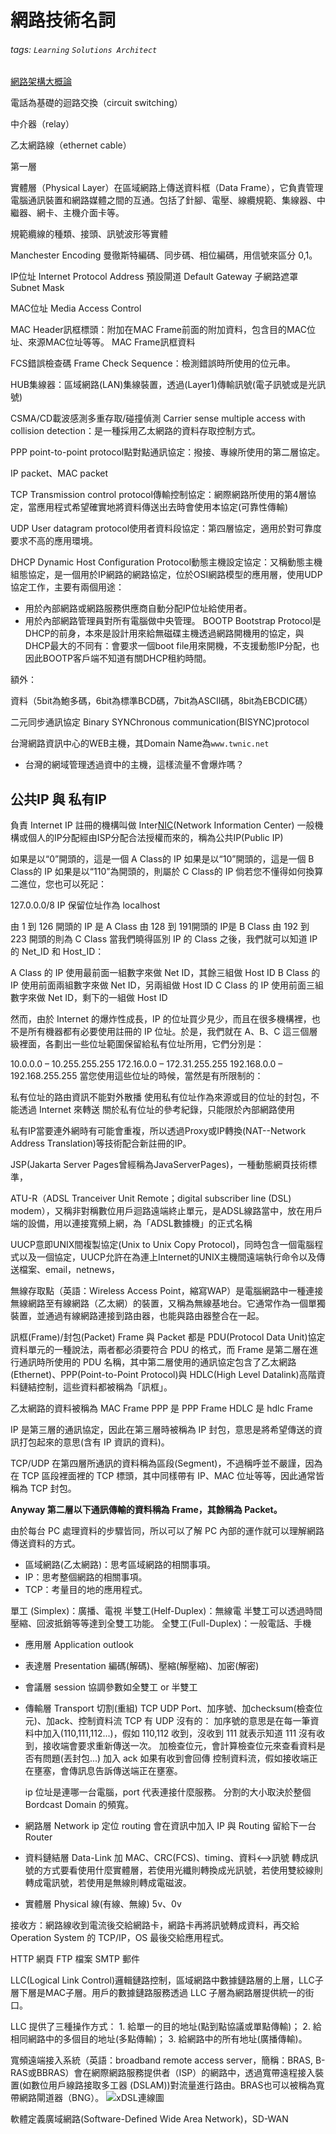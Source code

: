 # 網路技術名詞
###### tags: `Learning` `Solutions Architect`


[網路架構大概論](https://www.techbang.com/albums/107)

電話為基礎的迴路交換（circuit switching）

中介器（relay）

乙太網路線（ethernet cable）

第一層 

實體層（Physical Layer）在區域網路上傳送資料框（Data Frame），它負責管理電腦通訊裝置和網路媒體之間的互通。包括了針腳、電壓、線纜規範、集線器、中繼器、網卡、主機介面卡等。

規範纜線的種類、接頭、訊號波形等實體

Manchester Encoding 曼徹斯特編碼、同步碼、相位編碼，用信號來區分 0,1。

IP位址 Internet Protocol Address
預設閘道 Default Gateway
子網路遮罩 Subnet Mask

MAC位址 Media Access Control

MAC Header訊框標頭：附加在MAC Frame前面的附加資料，包含目的MAC位址、來源MAC位址等等。
MAC Frame訊框資料


FCS錯誤檢查碼 Frame Check Sequence：檢測錯誤時所使用的位元串。

HUB集線器：區域網路(LAN)集線裝置，透過(Layer1)傳輸訊號(電子訊號或是光訊號)

CSMA/CD載波感測多重存取/碰撞偵測 Carrier sense multiple access with collision detection：是一種採用乙太網路的資料存取控制方式。

PPP point-to-point protocol點對點通訊協定：撥接、專線所使用的第二層協定。

IP packet、MAC packet

TCP Transmission control protocol傳輸控制協定：網際網路所使用的第4層協定，當應用程式希望確實地將資料傳送出去時會使用本協定(可靠性傳輸)

UDP User datagram protocol使用者資料段協定：第四層協定，適用於對可靠度要求不高的應用環境。

DHCP Dynamic Host Configuration Protocol動態主機設定協定：又稱動態主機組態協定，是一個用於IP網路的網路協定，位於OSI網路模型的應用層，使用UDP協定工作，主要有兩個用途：
* 用於內部網路或網路服務供應商自動分配IP位址給使用者。
* 用於內部網路管理員對所有電腦做中央管理。
BOOTP Bootstrap Protocol是DHCP的前身，本來是設計用來給無磁碟主機透過網路開機用的協定，與DHCP最大的不同有：會要求一個boot file用來開機，不支援動態IP分配，也因此BOOTP客戶端不知道有關DHCP租約時間。





額外：

資料（5bit為鮑多碼，6bit為標準BCD碼，7bit為ASCII碼，8bit為EBCDIC碼）

二元同步通訊協定
Binary SYNChronous communication(BISYNC)protocol

台灣網路資訊中心的WEB主機，其Domain Name為`www.twnic.net`
* 台灣的網域管理透過資中的主機，這樣流量不會爆炸嗎？

## 公共IP 與 私有IP

負責 Internet IP 註冊的機構叫做 Inter[NIC](https://www.internic.net)(Network Information Center)
一般機構或個人的IP分配經由ISP分配合法授權而來的，稱為公共IP(Public IP)

如果是以“0”開頭的，這是一個 A Class的 IP
如果是以“10”開頭的，這是一個 B Class的 IP
如果是以“110”為開頭的，則屬於 C Class的 IP
倘若您不懂得如何換算二進位，您也可以死記：

127.0.0.0/8 IP 保留位址作為 localhost 

由 1 到 126 開頭的 IP 是 A Class
由 128 到 191開頭的 IP是 B Class
由 192 到 223 開頭的則為 C Class
當我們曉得區別 IP 的 Class 之後，我們就可以知道 IP 的 Net_ID 和 Host_ID：

A Class 的 IP 使用最前面一組數字來做 Net ID，其餘三組做 Host ID
B Class 的 IP 使用前面兩組數字來做 Net ID，另兩組做 Host ID
C Class 的 IP 使用前面三組數字來做 Net ID，剩下的一組做 Host ID

然而，由於 Internet 的爆炸性成長，IP 的位址買少見少，而且在很多機構裡，也不是所有機器都有必要使用註冊的 IP 位址。於是，我們就在 A、B、C 這三個層級裡面，各劃出一些位址範圍保留給私有位址所用，它們分別是：

10.0.0.0 – 10.255.255.255
172.16.0.0 – 172.31.255.255
192.168.0.0 – 192.168.255.255
當您使用這些位址的時候，當然是有所限制的：

私有位址的路由資訊不能對外散播
使用私有位址作為來源或目的位址的封包，不能透過 Internet 來轉送
關於私有位址的參考紀錄，只能限於內部網路使用

私有IP當要連外網時有可能會重複，所以透過Proxy或IP轉換(NAT--Network Address Translation)等技術配合新註冊的IP。

JSP(Jakarta Server Pages曾經稱為JavaServerPages)，一種動態網頁技術標準，

ATU-R（ADSL Tranceiver Unit Remote；digital subscriber line (DSL) modem），又稱非對稱數位用戶迴路遠端終止單元，是ADSL線路當中，放在用戶端的設備，用以連接寬頻上網，為「ADSL數據機」的正式名稱

UUCP意即UNIX間複製協定(Unix to Unix Copy Protocol)，同時包含一個電腦程式以及一個協定，UUCP允許在為連上Internet的UNIX主機間遠端執行命令以及傳送檔案、email，netnews，

無線存取點（英語：Wireless Access Point，縮寫WAP）是電腦網路中一種連接無線網路至有線網路（乙太網）的裝置，又稱為無線基地台。它通常作為一個單獨裝置，並通過有線網路連接到路由器，也能與路由器整合在一起。

訊框(Frame)/封包(Packet)
Frame 與 Packet 都是 PDU(Protocol Data Unit)協定資料單元的一種說法，兩者都必須要符合 PDU 的格式，而 Frame 是第二層在進行通訊時所使用的 PDU 名稱，其中第二層使用的通訊協定包含了乙太網路(Ethernet)、PPP(Point-to-Point Protocol)與 HDLC(High Level Datalink)高階資料鏈結控制，這些資料都被稱為「訊框」。

乙太網路的資料被稱為 MAC Frame
PPP 是 PPP Frame
HDLC 是 hdlc Frame

IP 是第三層的通訊協定，因此在第三層時被稱為 IP 封包，意思是將希望傳送的資訊打包起來的意思(含有 IP 資訊的資料)。 

TCP/UDP 在第四層所通訊的資料稱為區段(Segment)，不過稱呼並不嚴謹，因為在 TCP 區段裡面裡的 TCP 標頭，其中同樣帶有 IP、MAC 位址等等，因此通常皆稱為 TCP 封包。

**Anyway 第二層以下通訊傳輸的資料稱為 Frame，其餘稱為 Packet。**


由於每台 PC 處理資料的步驟皆同，所以可以了解 PC 內部的運作就可以理解網路傳送資料的方式。
- 區域網路(乙太網路)：思考區域網路的相關事項。
- IP：思考整個網路的相關事項。
- TCP：考量目的地的應用程式。

單工 (Simplex)：廣播、電視
半雙工(Helf-Duplex)：無線電 半雙工可以透過時間壓縮、回波抵銷等等達到全雙工功能。
全雙工(Full-Duplex)：一般電話、手機

- 應用層 Application outlook

- 表達層 Presentation 編碼(解碼)、壓縮(解壓縮)、加密(解密)

- 會議層 session 協調參數如全雙工 or 半雙工

- 傳輸層 Transport 切割(重組) TCP UDP Port、加序號、加checksum(檢查位元)、加ack、控制資料流
    TCP 有 UDP 沒有的：
    加序號的意思是在每一筆資料中加入(110,111,112...)，假如 110,112 收到，沒收到 111 就表示知道 111 沒有收到，接收端會要求重新傳送一次。
    加檢查位元，會計算檢查位元來查看資料是否有問題(丟封包...)
    加入 ack 如果有收到會回傳
    控制資料流，假如接收端正在壅塞，會傳訊息告訴傳送端正在壅塞。
    
    ip 位址是連哪一台電腦，port 代表連接什麼服務。
    分割的大小取決於整個 Bordcast Domain 的頻寬。

- 網路層 Network ip 定位 routing
    會在資訊中加入 IP 與 Routing 留給下一台 Router
    

- 資料鏈結層 Data-Link 加 MAC、CRC(FCS)、timing、資料<-->訊號
    轉成訊號的方式要看使用什麼實體層，若使用光纖則轉換成光訊號，若使用雙絞線則轉成電訊號，若使用是無線則轉成電磁波。
    

- 實體層 Physical 線(有線、無線) 5v、0v


接收方：網路線收到電流後交給網路卡，網路卡再將訊號轉成資料，再交給 Operation System 的 TCP/IP，OS 最後交給應用程式。 

HTTP 網頁
FTP 檔案
SMTP 郵件

LLC(Logical Link Control)邏輯鏈路控制，區域網路中數據鏈路層的上層，LLC子層下層是MAC子層。用戶的數據鏈路服務透過 LLC 子層為網路層提供統一的街口。

LLC 提供了三種操作方式：
    1. 給單一的目的地址(點到點協議或單點傳輸)；
    2. 給相同網路中的多個目的地址(多點傳輸)；
    3. 給網路中的所有地址(廣播傳輸)。
    
    
寬頻遠端接入系統（英語：broadband remote access server，簡稱：BRAS, B-RAS或BBRAS）會在網際網路服務提供者（ISP）的網路中，透過寬帶遠程接入裝置(如數位用戶線路接取多工器 (DSLAM))對流量進行路由。BRAS也可以被稱為寬帶網路閘道器（BNG）。
![xDSL連線圖](https://i.imgur.com/FT7z2lA.png)

軟體定義廣域網路(Software-Defined Wide Area Network)，SD-WAN






